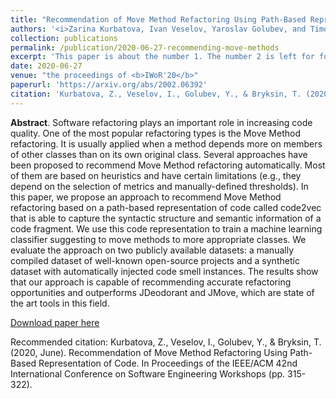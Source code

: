 ```yaml
---
title: "Recommendation of Move Method Refactoring Using Path-Based Representation of Code"
authors: '<i>Zarina Kurbatova, Ivan Veselov, Yaroslav Golubev, and Timofey Bryksin</i>'
collection: publications
permalink: /publication/2020-06-27-recommending-move-methods
excerpt: 'This paper is about the number 1. The number 2 is left for future work.'
date: 2020-06-27
venue: "the proceedings of <b>IWoR'20</b>"
paperurl: 'https://arxiv.org/abs/2002.06392'
citation: 'Kurbatova, Z., Veselov, I., Golubev, Y., & Bryksin, T. (2020, June). Recommendation of Move Method Refactoring Using Path-Based Representation of Code. In Proceedings of the IEEE/ACM 42nd International Conference on Software Engineering Workshops (pp. 315-322).'
---
```

<b>Abstract</b>. Software refactoring plays an important role in increasing code quality. One of the most popular refactoring types is the Move Method refactoring. It is usually applied when a method depends more on members of other classes than on its own original class. Several approaches have been proposed to recommend Move Method refactoring automatically. Most of them are based on heuristics and have certain limitations (e.g., they depend on the selection of metrics and manually-defined thresholds). In this paper, we propose an approach to recommend Move Method refactoring based on a path-based representation of code called code2vec that is able to capture the syntactic structure and semantic information of a code fragment. We use this code representation to train a machine learning classifier suggesting to move methods to more appropriate classes. We evaluate the approach on two publicly available datasets: a manually compiled dataset of well-known open-source projects and a synthetic dataset with automatically injected code smell instances. The results show that our approach is capable of recommending accurate refactoring opportunities and outperforms JDeodorant and JMove, which are state of the art tools in this field.

[Download paper here](https://arxiv.org/pdf/2002.06392.pdf)

Recommended citation: Kurbatova, Z., Veselov, I., Golubev, Y., & Bryksin, T. (2020, June). Recommendation of Move Method Refactoring Using Path-Based Representation of Code. In Proceedings of the IEEE/ACM 42nd International Conference on Software Engineering Workshops (pp. 315-322).